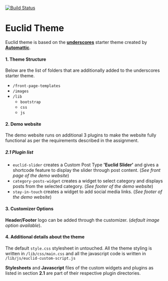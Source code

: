 [![Build Status](https://travis-ci.org/Automattic/_s.svg?branch=master)](https://travis-ci.org/Automattic/_s)

Euclid Theme
============

Euclid theme is based on the [**underscores**](http://underscores.me/) starter theme created by [**Automattic**](https://automattic.com/).

#### 1. Theme Structure
Below are the list of folders that are additionally added to the underscores starter theme.
* `/front-page-templates`
* `/images`
* `/lib`
    * `bootstrap`
    * `css`
    * `js`

#### 2. Demo website
The demo website runs on additional 3 plugins to make the website fully functional as per the requirements described in the assignment.

##### 2.1 Plugin list
* `euclid-slider` creates a Custom Post Type **'Euclid Slider'** and gives a shortcode feature to display the slider through post content. (*See front page of the demo website*)
* `category-posts-widget` creates a widget to select category and displays posts from the selected category. (*See footer of the demo website*)
* `stay-in-touch` creates a widget to add social media links. (*See footer of the demo website*)

#### 3. Customizer Options
**Header/Footer** logo can be added through the customizer. (*default image option available*).

#### 4. Additional details about the theme
The default `style.css` stylesheet in untouched. All the theme styling is written in `/lib/css/main.css`
and all the javascript code is written in `/lib/js/euclid-custom-script.js`

**Stylesheets** and **Javascript** files of the custom widgets and plugins as listed in section **2.1** are part of their respective plugin directories.